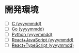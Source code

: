 # 開発環境
- [ ] [C (yyyymmdd)]()
- [ ] [Go (yyyymmdd)]()
- [ ] [Python (yyyymmdd)]()
- [ ] [React+JavaScript (yyyymmdd)]()
- [ ] [React+TypeScript (yyyymmdd)]()

